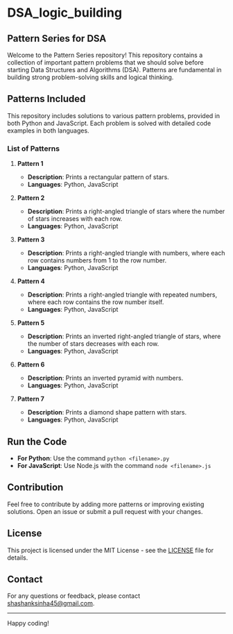 # DSA_logic_building

## Pattern Series for DSA

Welcome to the Pattern Series repository! This repository contains a collection of important pattern problems that we should solve before starting Data Structures and Algorithms (DSA). Patterns are fundamental in building strong problem-solving skills and logical thinking. 

## Patterns Included

This repository includes solutions to various pattern problems, provided in both Python and JavaScript. Each problem is solved with detailed code examples in both languages.

### List of Patterns

1. **Pattern 1**
   - **Description**: Prints a rectangular pattern of stars.
   - **Languages**: Python, JavaScript

2. **Pattern 2**
   - **Description**: Prints a right-angled triangle of stars where the number of stars increases with each row.
   - **Languages**: Python, JavaScript

3. **Pattern 3**
   - **Description**: Prints a right-angled triangle with numbers, where each row contains numbers from 1 to the row number.
   - **Languages**: Python, JavaScript

4. **Pattern 4**
   - **Description**: Prints a right-angled triangle with repeated numbers, where each row contains the row number itself.
   - **Languages**: Python, JavaScript

5. **Pattern 5**
   - **Description**: Prints an inverted right-angled triangle of stars, where the number of stars decreases with each row.
   - **Languages**: Python, JavaScript

6. **Pattern 6**
   - **Description**: Prints an inverted pyramid with numbers.
   - **Languages**: Python, JavaScript

7. **Pattern 7**
   - **Description**: Prints a diamond shape pattern with stars.
   - **Languages**: Python, JavaScript

## Run the Code

- **For Python**: Use the command `python <filename>.py`
- **For JavaScript**: Use Node.js with the command `node <filename>.js`

## Contribution

Feel free to contribute by adding more patterns or improving existing solutions. Open an issue or submit a pull request with your changes.

## License

This project is licensed under the MIT License - see the [LICENSE](LICENSE) file for details.

## Contact

For any questions or feedback, please contact [shashanksinha45@gmail.com](mailto:shashanksinha45@gmail.com).

---

Happy coding!
